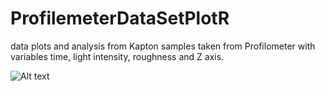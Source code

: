 # ProfilemeterDataSetPlotR
data plots and analysis from Kapton samples taken from Profilometer with variables time, light intensity, roughness and Z axis.

<img src="/path/to/img.jpg" alt="Alt text" title="Optional title">
